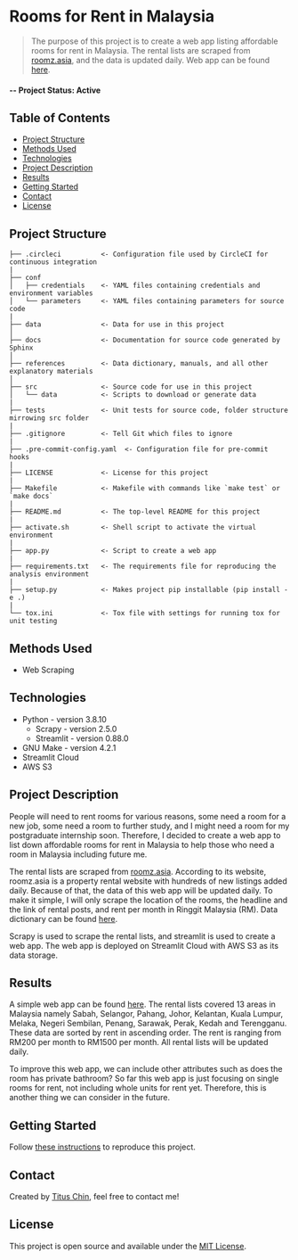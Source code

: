 # Rooms for Rent in Malaysia
> The purpose of this project is to create a web app listing affordable rooms for rent in Malaysia. The rental lists are scraped from [roomz.asia](https://my.roomz.asia/), and the data is updated daily. Web app can be found [here](https://share.streamlit.io/titus-chin/rooms-for-rent-in-malaysia/main/app.py).
#### -- Project Status: Active

## Table of Contents
* [Project Structure](#project-structure)
* [Methods Used](#methods-used)
* [Technologies](#technologies)
* [Project Description](#project-description)
* [Results](#results)
* [Getting Started](#getting-started)
* [Contact](#contact)
* [License](#license)

## Project Structure
    ├── .circleci          <- Configuration file used by CircleCI for continuous integration
    |
    ├── conf
    │   ├── credentials    <- YAML files containing credentials and environment variables
    │   └── parameters     <- YAML files containing parameters for source code
    | 
    ├── data               <- Data for use in this project
    │
    ├── docs               <- Documentation for source code generated by Sphinx
    │
    ├── references         <- Data dictionary, manuals, and all other explanatory materials
    │
    ├── src                <- Source code for use in this project
    │   └── data           <- Scripts to download or generate data
    |
    ├── tests              <- Unit tests for source code, folder structure mirrowing src folder
    |
    ├── .gitignore         <- Tell Git which files to ignore
    |
    ├── .pre-commit-config.yaml  <- Configuration file for pre-commit hooks
    |
    ├── LICENSE            <- License for this project
    |
    ├── Makefile           <- Makefile with commands like `make test` or `make docs`
    |
    ├── README.md          <- The top-level README for this project
    |
    ├── activate.sh        <- Shell script to activate the virtual environment
    |
    ├── app.py             <- Script to create a web app
    |
    ├── requirements.txt   <- The requirements file for reproducing the analysis environment
    |
    ├── setup.py           <- Makes project pip installable (pip install -e .)
    |
    └── tox.ini            <- Tox file with settings for running tox for unit testing

## Methods Used
- Web Scraping

## Technologies
- Python - version 3.8.10
    - Scrapy - version 2.5.0
    - Streamlit - version 0.88.0
- GNU Make - version 4.2.1
- Streamlit Cloud
- AWS S3

## Project Description
People will need to rent rooms for various reasons, some need a room for a new job, some need a room to further study, and I might need a room for my postgraduate internship soon. Therefore, I decided to create a web app to list down affordable rooms for rent in Malaysia to help those who need a room in Malaysia including future me.

The rental lists are scraped from [roomz.asia](https://my.roomz.asia/). According to its website, roomz.asia is a property rental website with hundreds of new listings added daily. Because of that, the data of this web app will be updated daily. To make it simple, I will only scrape the location of the rooms, the headline and the link of rental posts, and rent per month in Ringgit Malaysia (RM). Data dictionary can be found [here](references/data_dictionary.md).

Scrapy is used to scrape the rental lists, and streamlit is used to create a web app. The web app is deployed on Streamlit Cloud with AWS S3 as its data storage.

## Results
A simple web app can be found [here](https://share.streamlit.io/titus-chin/rooms-for-rent-in-malaysia/main/app.py). The rental lists covered 13 areas in Malaysia namely Sabah, Selangor, Pahang, Johor, Kelantan, Kuala Lumpur, Melaka, Negeri Sembilan, Penang, Sarawak, Perak, Kedah and Terengganu. These data are sorted by rent in ascending order. The rent is ranging from RM200 per month to RM1500 per month. All rental lists will be updated daily.

To improve this web app, we can include other attributes such as does the room has private bathroom? So far this web app is just focusing on single rooms for rent, not including whole units for rent yet. Therefore, this is another thing we can consider in the future.

## Getting Started
Follow [these instructions](references/getting_started.md) to reproduce this project.

## Contact
Created by [Titus Chin](https://www.linkedin.com/in/titus-chin-jun-hong/), feel free to contact me!

## License
This project is open source and available under the [MIT License](LICENSE).
